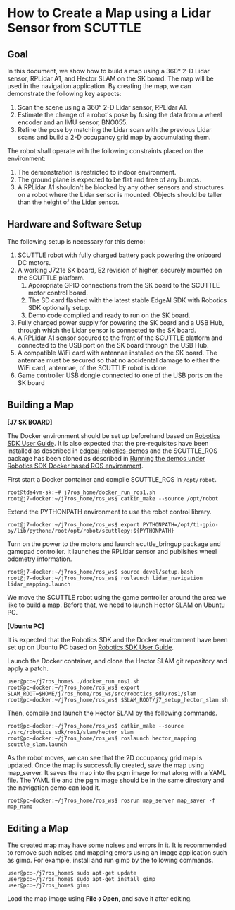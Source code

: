 How to Create a Map using a Lidar Sensor from SCUTTLE
====================================================

## Goal

In this document, we show how to build a map using a 360&deg; 2-D Lidar sensor, RPLidar A1, and Hector SLAM on the SK board. The map will be used in the navigation application. By creating the map, we can demonstrate the following key aspects:

1. Scan the scene using a 360&deg; 2-D Lidar sensor, RPLidar A1. 
2. Estimate the change of a robot's pose by fusing the data from a wheel encoder and an IMU sensor, BNO055. 
3. Refine the pose by matching the Lidar scan with the previous Lidar scans and build a 2-D occupancy grid map by accumulating them. 

The robot shall operate with the following constraints placed on the environment:
1. The demonstration is restricted to indoor environment.
2. The ground plane is expected to be flat and free of any bumps.
3. A RPLidar A1 shouldn't be blocked by any other sensors and structures on a robot where the Lidar sensor is mounted. Objects should be taller than the height of the Lidar sensor.

## Hardware and Software Setup

The following setup is necessary for this demo:

1. SCUTTLE robot with fully charged battery pack powering the onboard DC motors.
2. A working J721e SK board, E2 revision of higher, securely mounted on the SCUTTLE platform. 
   1. Appropriate GPIO connections from the SK board to the SCUTTLE motor control board.
   2. The SD card flashed with the latest stable EdgeAI SDK with Robotics SDK optionally setup. <br/>
   3. Demo code compiled and ready to run on the SK board.
3. Fully charged power supply for powering the SK board and a USB Hub, through which the Lidar sensor is connected to the SK board.
4. A RPLidar A1 sensor secured to the front of the SCUTTLE platform and connected to the USB port on the SK board through the USB Hub. 
5. A compatible WiFi card with antennae installed on the SK board. The antennae must be secured so that no accidental damage to either the WiFi card, antennae, of the SCUTTLE robot is done.
6. Game controller USB dongle connected to one of the USB ports on the SK board

## Building a Map

**[J7 SK BOARD]**

The Docker environment should be set up beforehand based on [Robotics SDK User Guide](https://software-dl.ti.com/jacinto7/esd/robotics-sdk/08_02_00/docs/source/docker/README.html#setting-up-robotics-kit-environment). It is also expected that the pre-requisites have been installed as described in [edgeai-robotics-demos](../../../README.md) and the SCUTTLE_ROS package has been cloned as described in [Running the demos under Robotics SDK Docker based ROS environment](../../../ros1/README.md).
 
First start a Docker container and compile SCUTTLE_ROS in `/opt/robot`.

```shell
root@tda4vm-sk:~# j7ros_home/docker_run_ros1.sh
root@j7-docker:~/j7ros_home/ros_ws$ catkin_make --source /opt/robot
```

Extend the PYTHONPATH environment to use the robot control library.

``` shell
root@j7-docker:~/j7ros_home/ros_ws$ export PYTHONPATH=/opt/ti-gpio-py/lib/python:/root/opt/robot/scuttlepy:${PYTHONPATH}
```

Turn on the power to the motors and launch scuttle_bringup package and gamepad controller. It launches the RPLidar sensor and publishes wheel odometry information.

```shell
root@j7-docker:~/j7ros_home/ros_ws$ source devel/setup.bash
root@j7-docker:~/j7ros_home/ros_ws$ roslaunch lidar_navigation lidar_mapping.launch
```

We move the SCUTTLE robot using the game controller around the area we like to build a map. Before that, we need to launch Hector SLAM on Ubuntu PC.

**[Ubuntu PC]**

It is expected that the Robotics SDK and the Docker environment have been set up on Ubuntu PC based on [Robotics SDK User Guide](https://software-dl.ti.com/jacinto7/esd/robotics-sdk/08_02_00/docs/source/docker/README.html#setting-up-robotics-kit-environment). 

Launch the Docker container, and clone the Hector SLAM git repository and apply a patch. 

``` shell
user@pc:~/j7ros_home$ ./docker_run_ros1.sh
root@pc-docker:~/j7ros_home/ros_ws$ export SLAM_ROOT=$HOME/j7ros_home/ros_ws/src/robotics_sdk/ros1/slam
root@pc-docker:~/j7ros_home/ros_ws$ $SLAM_ROOT/j7_setup_hector_slam.sh
```

Then, compile and launch the Hector SLAM by the following commands.

``` shell
root@pc-docker:~/j7ros_home/ros_ws$ catkin_make --source ./src/robotics_sdk/ros1/slam/hector_slam
root@pc-docker:~/j7ros_home/ros_ws$ roslaunch hector_mapping scuttle_slam.launch
```

As the robot moves, we can see that the 2D occupancy grid map is updated. Once the map is successfully created, save the map using map_server. It saves the map into the pgm image format along with a YAML file. The YAML file and the pgm image should be in the same directory and the navigation demo can load it. 

```shell
root@pc-docker:~/j7ros_home/ros_ws$ rosrun map_server map_saver -f map_name
```

## Editing a Map
The created map may have some noises and errors in it. It is recommended to remove such noises and mapping errors using an image application such as gimp. For example, install and run gimp by the following commands.

```shell
user@pc:~/j7ros_home$ sudo apt-get update
user@pc:~/j7ros_home$ sudo apt-get install gimp
user@pc:~/j7ros_home$ gimp
```

Load the map image using **File->Open**, and save it after editing.
